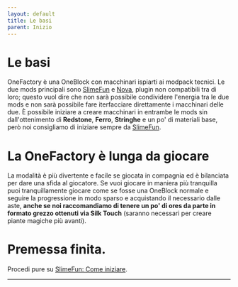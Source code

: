 ```yaml
---
layout: default
title: Le basi
parent: Inizio
---
```


# Le basi
OneFactory è una OneBlock con macchinari ispiarti ai modpack tecnici.
Le due mods principali sono [SlimeFun] e [Nova], plugin non compatibili tra di loro; questo vuol dire che non sarà possibile condividere l'energia tra le due mods e non sarà possibile fare iterfacciare direttamente i macchinari delle due.
È possibile iniziare a creare macchinari in entrambe le mods sin dall'ottenimento di **Redstone**, **Ferro**, **Stringhe** e un po' di materiali base, però noi consigliamo di iniziare sempre da [SlimeFun].

# La OneFactory è lunga da giocare
La modalità è più divertente e facile se giocata in compagnia ed è bilanciata per dare una sfida al giocatore.
Se vuoi giocare in maniera più tranquilla puoi tranquillamente giocare come se fosse una OneBlock normale e seguire la progressione in modo sparso e acquistando il necessario dalle aste, **anche se noi raccomandiamo di tenere un po' di ores da parte in formato grezzo ottenuti via Silk Touch** (saranno necessari per creare piante magiche più avanti).

# Premessa finita.
Procedi pure su [SlimeFun: Come iniziare](https://onefactory.camphq.it/SlimeFun/Come_Iniziare).

---

[SlimeFun]: https://github.com/Slimefun/Slimefun4/wiki
[Nova]: https://www.spigotmc.org/resources/nova-modding-framework-1-19-1-1-19-2.93648/
